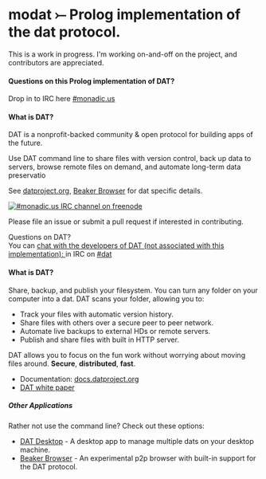 # modat ⤚  Prolog implementation of the dat protocol.

This is a work in progress.  I'm working on-and-off on the project, and contributors are appreciated.  

#### Questions on this Prolog implementation of DAT?

Drop in to IRC here [#monadic.us][irc-channel]

#### What is DAT? 

DAT is a nonprofit-backed community & open protocol for building apps of the future.

Use DAT command line to share files with version control, back up data to servers, browse remote files on demand, and automate long-term data preservatio

See [datproject.org](https://datproject.org), [Beaker Browser](https://beakerbrowser.com) for dat specific details.


[![#monadic.us IRC channel on freenode][irc-badge]][irc-channel]

 Please file an issue or submit a pull request if interested in contributing.

Questions on DAT?  
You can [chat with the developers of DAT (not associated with this implementation): ](http://chat.datproject.org) in IRC on [#dat][irc-channel]
					
#### What is DAT?

Share, backup, and publish your filesystem. You can turn any folder on your computer into a dat. DAT scans your folder, allowing you to:

* Track your files with automatic version history.
* Share files with others over a secure peer to peer network.
* Automate live backups to external HDs or remote servers.
* Publish and share files with built in HTTP server.

DAT allows you to focus on the fun work without worrying about moving files around. **Secure**, **distributed**, **fast**.

* Documentation: [docs.datproject.org](https://docs.datproject.org)
* [DAT white paper]

##### Other Applications

Rather not use the command line? Check out these options:

* [DAT Desktop] - A desktop app to manage multiple dats on your desktop machine.
* [Beaker Browser] - An experimental p2p browser with built-in support for the DAT protocol.

[DAT Project]: https://datproject.org
[DAT white paper]: https://github.com/datproject/docs/blob/master/papers/dat-paper.pdf
[DAT Desktop]: https://docs.datproject.org/install#desktop-application
[Beaker Browser]: https://beakerbrowser.com
[registry server]: https://github.com/datproject/datbase
[share-gif]: https://raw.githubusercontent.com/datproject/docs/master/assets/cli-share.gif
[clone-gif]: https://raw.githubusercontent.com/datproject/docs/master/assets/cli-clone.gif
[dat-node]: https://github.com/datproject/dat-node
[dat-ignore]: https://github.com/joehand/dat-ignore
[new-issue]: https://github.com/monadicus/modat/issues/new
[dat#503]: https://github.com/datproject/dat/issues/503
[install-node]: https://nodejs.org/en/download/
[install-node-npm]: https://docs.npmjs.com/getting-started/installing-node
[fixing-npm-permissions]: https://docs.npmjs.com/getting-started/fixing-npm-permissions
[guidelines on contributing]: https://github.com/monadicus/modat/blob/master/CONTRIBUTING.md
[development workflow]: https://github.com/datproject/dat/blob/master/CONTRIBUTING.md#development-workflow
[irc-badge]: https://img.shields.io/badge/irc%20channel-%23dat%20on%20freenode-blue.svg
[irc-channel]: https://webchat.freenode.net/?channels=monadic.us

